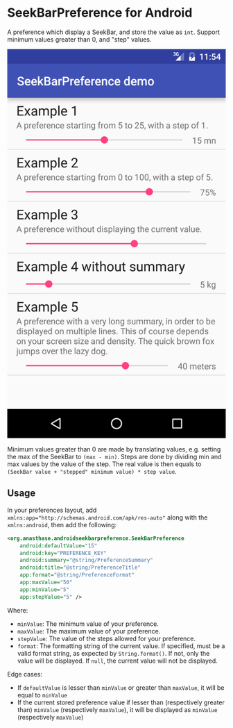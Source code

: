 # SeekBarPreference for Android

A preference which display a SeekBar, and store the value as `int`.
Support minimum values greater than 0, and "step" values.

![Screenshot](https://raw.githubusercontent.com/Anasthase/AndroidSeekBarPreference/master/screenshot.png)

Minimum values greater than 0 are made by translating values, e.g. setting the max of the SeekBar to `(max - min)`.
Steps are done by dividing min and max values by the value of the step. The real value is then equals to `(SeekBar value + "stepped" minimum value) * step value`.

## Usage

In your preferences layout, add `xmlns:app="http://schemas.android.com/apk/res-auto"` along with the `xmlns:android`, then add the following:

```xml
<org.anasthase.androidseekbarpreference.SeekBarPreference
    android:defaultValue="15"
    android:key="PREFERENCE_KEY"
    android:summary="@string/PreferenceSummary"
    android:title="@string/PreferenceTitle"
    app:format="@string/PreferenceFormat"
    app:maxValue="50"
    app:minValue="5"
    app:stepValue="5" />
```

Where:
* `minValue`: The minimum value of your preference.
* `maxValue`: The maximum value of your preference.
* `stepValue`: The value of the steps allowed for your preference.
* `format`: The formatting string of the current value. If specified, must be a valid format string, as expected by `String.format()`. If not, only the value will be displayed. If `null`, the current value will not be displayed.

Edge cases:
* If `defaultValue` is lesser than `minValue` or greater than `maxValue`, it will be equal to `minValue`
* If the current stored preference value if lesser than (respectively greater than) `minValue` (respectively `maxValue`), it will be displayed as `minValue` (respectively `maxValue`)